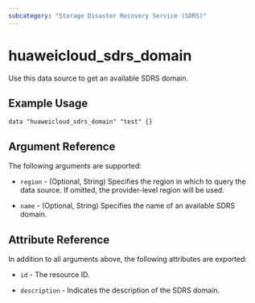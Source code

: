 ```yaml
---
subcategory: "Storage Disaster Recovery Service (SDRS)"
---
```


# huaweicloud_sdrs_domain

Use this data source to get an available SDRS domain.

## Example Usage

```hcl
data "huaweicloud_sdrs_domain" "test" {}
```

## Argument Reference

The following arguments are supported:

* `region` - (Optional, String) Specifies the region in which to query the data source.
  If omitted, the provider-level region will be used.

* `name` - (Optional, String) Specifies the name of an available SDRS domain.

## Attribute Reference

In addition to all arguments above, the following attributes are exported:

* `id` - The resource ID.

* `description` - Indicates the description of the SDRS domain.
